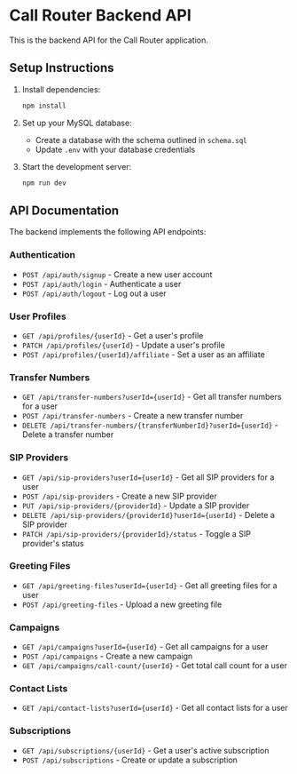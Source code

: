 
# Call Router Backend API

This is the backend API for the Call Router application.

## Setup Instructions

1. Install dependencies:
   ```bash
   npm install
   ```

2. Set up your MySQL database:
   - Create a database with the schema outlined in `schema.sql`
   - Update `.env` with your database credentials

3. Start the development server:
   ```bash
   npm run dev
   ```

## API Documentation

The backend implements the following API endpoints:

### Authentication
- `POST /api/auth/signup` - Create a new user account
- `POST /api/auth/login` - Authenticate a user
- `POST /api/auth/logout` - Log out a user

### User Profiles
- `GET /api/profiles/{userId}` - Get a user's profile
- `PATCH /api/profiles/{userId}` - Update a user's profile
- `POST /api/profiles/{userId}/affiliate` - Set a user as an affiliate

### Transfer Numbers
- `GET /api/transfer-numbers?userId={userId}` - Get all transfer numbers for a user
- `POST /api/transfer-numbers` - Create a new transfer number
- `DELETE /api/transfer-numbers/{transferNumberId}?userId={userId}` - Delete a transfer number

### SIP Providers
- `GET /api/sip-providers?userId={userId}` - Get all SIP providers for a user
- `POST /api/sip-providers` - Create a new SIP provider
- `PUT /api/sip-providers/{providerId}` - Update a SIP provider
- `DELETE /api/sip-providers/{providerId}?userId={userId}` - Delete a SIP provider
- `PATCH /api/sip-providers/{providerId}/status` - Toggle a SIP provider's status

### Greeting Files
- `GET /api/greeting-files?userId={userId}` - Get all greeting files for a user
- `POST /api/greeting-files` - Upload a new greeting file

### Campaigns
- `GET /api/campaigns?userId={userId}` - Get all campaigns for a user
- `POST /api/campaigns` - Create a new campaign
- `GET /api/campaigns/call-count/{userId}` - Get total call count for a user

### Contact Lists
- `GET /api/contact-lists?userId={userId}` - Get all contact lists for a user

### Subscriptions
- `GET /api/subscriptions/{userId}` - Get a user's active subscription
- `POST /api/subscriptions` - Create or update a subscription

